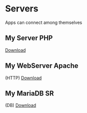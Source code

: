 # Servers
Apps can connect among themselves 
## My Server PHP
[Download](https://github.com/Omax64MXG4ming/Servers-Hosting-APP/releases/download/Servers/SV.for.PHP.apk)

## My WebServer Apache
(HTTP)
[Download](https://github.com/Omax64MXG4ming/Servers-Hosting-APP/releases/download/Servers/HTTP.SV.APACHE.apk)

## My MariaDB SR
(DB)
[Download](https://github.com/Omax64MXG4ming/Servers-Hosting-APP/releases/download/Servers/MariaDB.SV.apk)
